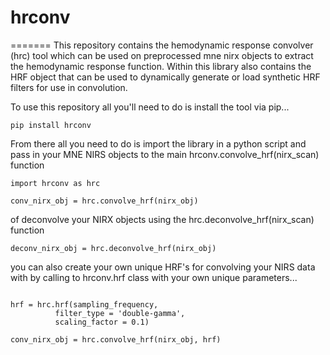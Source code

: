 # hrconv
=======
This repository contains the hemodynamic response convolver (hrc) tool which can be used on preprocessed mne nirx objects to extract the hemodynamic response function. Within this library also contains the HRF object that can be used to dynamically generate or load synthetic HRF filters for use in convolution. 

To use this repository all you'll need to do is install the tool via pip...

`pip install hrconv`

From there all you need to do is import the library in a python script and pass in your MNE NIRS objects to the main hrconv.convolve_hrf(nirx_scan) function

```
import hrconv as hrc

conv_nirx_obj = hrc.convolve_hrf(nirx_obj)
```

of deconvolve your NIRX objects using the hrc.deconvolve_hrf(nirx_scan) function

```
deconv_nirx_obj = hrc.deconvolve_hrf(nirx_obj)
```

you can also create your own unique HRF's for convolving your NIRS data with by calling to hrconv.hrf class with your own unique parameters...

```

hrf = hrc.hrf(sampling_frequency,
          filter_type = 'double-gamma',
          scaling_factor = 0.1)

conv_nirx_obj = hrc.convolve_hrf(nirx_obj, hrf)

```
